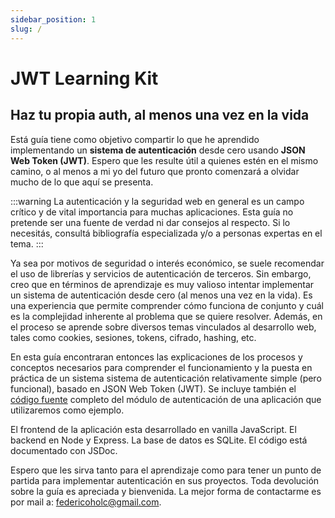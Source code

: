 ```yaml
---
sidebar_position: 1
slug: /
---
```


# JWT Learning Kit

## Haz tu propia auth, al menos una vez en la vida

Está guía tiene como objetivo compartir lo que he aprendido implementando un **sistema de autenticación** desde cero usando **JSON Web Token (JWT)**. Espero que les resulte útil a quienes estén en el mismo camino, o al menos a mi yo del futuro que pronto comenzará a olvidar mucho de lo que aquí se presenta.

:::warning
La autenticación y la seguridad web en general es un campo crítico y de vital importancia para muchas aplicaciones. Esta guía no pretende ser una fuente de verdad ni dar consejos al respecto. Si lo necesitás, consultá bibliografía especializada y/o a personas expertas en el tema.
:::

Ya sea por motivos de seguridad o interés económico, se suele recomendar el uso de librerías y servicios de autenticación de terceros. Sin embargo, creo que en términos de aprendizaje es muy valioso intentar implementar un sistema de autenticación desde cero (al menos una vez en la vida). Es una experiencia que permite comprender cómo funciona de conjunto y cuál es la complejidad inherente al problema que se quiere resolver. Además, en el proceso se aprende sobre diversos temas vinculados al desarrollo web, tales como cookies, sesiones, tokens, cifrado, hashing, etc.

En esta guía encontraran entonces las explicaciones de los procesos y conceptos necesarios para comprender el funcionamiento y la puesta en práctica de un sistema sistema de autenticación relativamente simple (pero funcional), basado en JSON Web Token (JWT). Se incluye también el [código fuente](https://www.github.com/fedeholc/jwtlk/) completo del módulo de autenticación de una aplicación que utilizaremos como ejemplo.

El frontend de la aplicación esta desarrollado en vanilla JavaScript. El backend en Node y Express. La base de datos es SQLite. El código está documentado con JSDoc.

Espero que les sirva tanto para el aprendizaje como para tener un punto de partida para implementar autenticación en sus proyectos. Toda devolución sobre la guía es apreciada y bienvenida. La mejor forma de contactarme es por mail a: [federicoholc@gmail.com](mailto:federicoholc@gmail.com).
